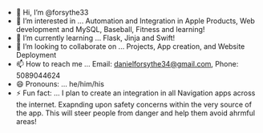 - 👋 Hi, I’m @forsythe33
- 👀 I’m interested in ... Automation and Integration in Apple Products, Web development and MySQL, Baseball, Fitness and learning!
- 🌱 I’m currently learning ... Flask, Jinja and Swift!
- 💞️ I’m looking to collaborate on ... Projects, App creation, and Website Deployment
- 📫 How to reach me ... Email: danielforsythe34@gmail.com, Phone: 5089044624
- 😄 Pronouns: ... he/him/his
- ⚡ Fun fact: ... I plan to create an integration in all Navigation apps across the internet. Exapnding upon safety concerns within the very source of the app. This will steer people from danger and help them avoid ahrmful areas!

<!---
forsythe33/forsythe33 is a ✨ special ✨ repository because its `README.md` (this file) appears on your GitHub profile.
You can click the Preview link to take a look at your changes.
--->
